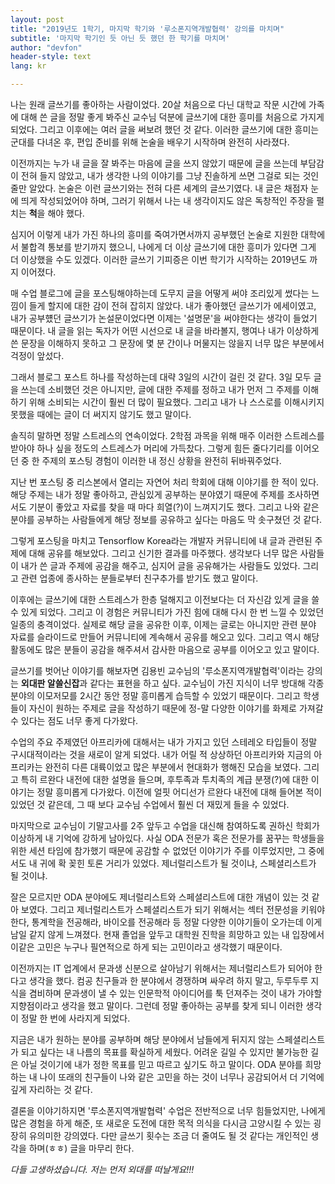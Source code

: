 ```yaml
---
layout: post
title: "2019년도 1학기, 마지막 학기와 '루소폰지역개발협력' 강의를 마치며"
subtitle: '마지막 학기인 듯 아닌 듯 했던 한 학기를 마치며'
author: "devfon"
header-style: text
lang: kr

---
```


나는 원래 글쓰기를 좋아하는 사람이었다. 20살 처음으로 다닌 대학교 작문 시간에 가족에 대해 쓴 글을 정말 좋게 봐주신 교수님 덕분에 글쓰기에 대한 흥미를 처음으로 가지게 되었다. 그리고 이후에는 여러 글을 써보려 했던 것 같다. 이러한 글쓰기에 대한 흥미는 군대를 다녀온 후, 편입 준비를 위해 논술을 배우기 시작하며 완전히 사라졌다.

이전까지는 누가 내 글을 잘 봐주는 마음에 글을 쓰지 않았기 때문에 글을 쓰는데 부담감이 전혀 들지 않았고, 내가 생각한 나의 이야기를 그냥 진솔하게 쓰면 그걸로 되는 것인 줄만 알았다. 논술은 이런 글쓰기와는 전혀 다른 세계의 글쓰기였다. 내 글은 채점자 눈에 띄게 작성되었어야 하며, 그러기 위해서 나는 내 생각이지도 않은 독창적인 주장을 펼치는 **척**을 해야 했다. 

심지어 이렇게 내가 가진 하나의 흥미를 죽여가면서까지 공부했던 논술로 지원한 대학에서 불합격 통보를 받기까지 했으니, 나에게 더 이상 글쓰기에 대한 흥미가 있다면 그게 더 이상했을 수도 있겠다. 이러한 글쓰기 기피증은 이번 학기가 시작하는 2019년도 까지 이어졌다.

매 수업 블로그에 글을 포스팅해야하는데 도무지 글을 어떻게 써야 조리있게 썼다는 느낌이 들게 할지에 대한 감이 전혀 잡히지 않았다. 내가 좋아했던 글쓰기가 에세이였고, 내가 공부헀던 글쓰기가 논설문이었다면 이제는 '설명문'을 써야한다는 생각이 들었기 때문이다. 내 글을 읽는 독자가 어떤 시선으로 내 글을 바라볼지, 행여나 내가 이상하게 쓴 문장을 이해하지 못하고 그 문장에 몇 분 간이나 머물지는 않을지 너무 많은 부분에서 걱정이 앞섰다.

그래서 블로그 포스트 하나를 작성하는데 대략 3일의 시간이 걸린 것 같다. 3일 모두 글을 쓰는데 소비했던 것은 아니지만, 글에 대한 주제를 정하고 내가 먼저 그 주제를 이해하기 위해 소비되는 시간이 훨씬 더 많이 필요했다. 그리고 내가 나 스스로를 이해시키지 못했을 때에는 글이 더 써지지 않기도 했고 말이다.

솔직히 말하면 정말 스트레스의 연속이었다. 2학점 과목을 위해 매주 이러한 스트레스를 받아야 하나 싶을 정도의 스트레스가 머리에 가득찼다. 그렇게 힘든 줄다기리를 이어오던 중 한 주제의 포스팅 경험이 이러한 내 정신 상황을 완전히 뒤바꿔주었다.

지난 번 포스팅 중 리스본에서 열리는 자연어 처리 학회에 대해 이야기를 한 적이 있다. 해당 주제는 내가 정말 좋아하고, 관심있게 공부하는 분야였기 때문에 주제를 조사하면서도 기분이 좋았고 자료를 찾을 때 마다 희열(?)이 느껴지기도 했다. 그리고 나와 같은 분야를 공부하는 사람들에게 해당 정보를 공유하고 싶다는 마음도 막 솟구쳤던 것 같다.

그렇게 포스팅을 마치고 Tensorflow Korea라는 개발자 커뮤니티에 내 글과 관련된 주제에 대해 공유를 해보았다. 그리고 신기한 결과를 마주했다. 생각보다 너무 많은 사람들이 내가 쓴 글과 주제에 공감을 해주고, 심지어 글을 공유해가는 사람들도 있었다. 그리고 관련 업종에 종사하는 분들로부터 친구추가를 받기도 했고 말이다.

이후에는 글쓰기에 대한 스트레스가 한층 덜해지고 이전보다는 더 자신감 있게 글을 쓸 수 있게 되었다. 그리고 이 경험은 커뮤니티가 가진 힘에 대해 다시 한 번 느낄 수 있었던 일종의 충격이었다. 실제로 해당 글을 공유한 이후, 이제는 글로는 아니지만 관련 분야 자료를 슬라이드로 만들어 커뮤니티에 계속해서 공유를 해오고 있다. 그리고 역시 해당 활동에도 많은 분들이 공감을 해주셔서 감사한 마음으로 공부를 이어오고 있고 말이다.

글쓰기를 벗어난 이야기를 해보자면 김용빈 교수님의 '루소폰지역개발협력'이라는 강의는 **외대판 알쓸신잡**과 같다는 표현을 하고 싶다. 교수님이 가진 지식이 너무 방대해 각종 분야의 이모저모를 2시간 동안 정말 흥미롭게 습득할 수 있었기 때문이다. 그리고 학생들이 자신이 원하는 주제로 글을 작성하기 때문에 정-말 다양한 이야기를 화제로 가져갈 수 있다는 점도 너무 좋게 다가왔다.

수업의 주요 주제였던 아프리카에 대해서는 내가 가지고 있던 스테레오 타입들이 정말 구시대적이라는 것을 새로이 알게 되었다. 내가 어릴 적 상상하던 아프리카와 지금의 아프리카는 완전히 다른 대륙이었고 많은 부분에서 현대화가 행해진 모습을 보였다. 그리고 특히 르완다 내전에 대한 설명을 들으며, 후투족과 투치족의 계급 분쟁(?)에 대한 이야기는 정말 흥미롭게 다가왔다. 이전에 얼핏 어디선가 르완다 내전에 대해 들어본 적이 있었던 것 같은데, 그 때 보다 교수님 수업에서 훨씬 더 재밌게 들을 수 있었다.

마지막으로 교수님이 기말고사를 2주 앞두고 수업을 대신해 참여하도록 권하신 학회가 이상하게 내 기억에 강하게 남아있다. 사실 ODA 전문가 혹은 전문가를 꿈꾸는 학생들을 위한 세션 타임에 참가했기 때문에 공감할 수 없었던 이야기가 주를 이루었지만, 그 중에서도 내 귀에 확 꽂힌 토론 거리가 있었다. 제너럴리스트가 될 것이냐, 스페셜리스트가 될 것이냐.

잘은 모르지만 ODA 분야에도 제너럴리스트와 스페셜리스트에 대한 개념이 있는 것 같아 보였다. 그리고 제너럴리스트가 스페셜리스트가 되기 위해서는 섹터 전문성을 키워야 한다, 통계학을 전공해라, 바이오를 전공해라 등 정말 다양한 이야기들이 오가는데 이게 남일 같지 않게 느껴졌다. 현재 졸업을 앞두고 대학원 진학을 희망하고 있는 내 입장에서 이같은 고민은 누구나 필연적으로 하게 되는 고민이라고 생각했기 때문이다.

이전까지는 IT 업계에서 문과생 신분으로 살아남기 위해서는 제너럴리스트가 되어야 한다고 생각을 했다. 컴공 친구들과 한 분야에서 경쟁하며 싸우려 하지 말고, 두루두루 지식을 겸비하며 문과생이 낼 수 있는 인문학적 아이디어를 툭 던져주는 것이 내가 가야할 지향점이라고 생각을 했고 말이다. 그런데 정말 좋아하는 공부를 찾게 되니 이러한 생각이 정말 한 번에 사라지게 되었다.

지금은 내가 원하는 분야를 공부하며 해당 분야에서 남들에게 뒤지지 않는 스페셜리스트가 되고 싶다는 내 나름의 목표를 확실하게 세웠다. 어려운 길일 수 있지만 불가능한 길은 아닐 것이기에 내가 정한 목표를 믿고 따르고 싶기도 하고 말이다. ODA 분야를 희망하는 내 나이 또래의 친구들이 나와 같은 고민을 하는 것이 너무나 공감되어서 더 기억에 깊게 자리하는 것 같다.

결론을 이야기하지면 '루소폰지역개발협력' 수업은 전반적으로 너무 힘들었지만, 나에게 많은 경험을 하게 해준, 또 새로운 도전에 대한 목적 의식을 다시금 고양시킬 수 있는 굉장히 유의미한 강의였다. 다만 글쓰기 횟수는 조금 더 줄여도 될 것 같다는 개인적인 생각을 하며(ㅎㅎ) 글을 마무리 한다.

*다들 고생하셨습니다. 저는 먼저 외대를 떠날게요!!!*